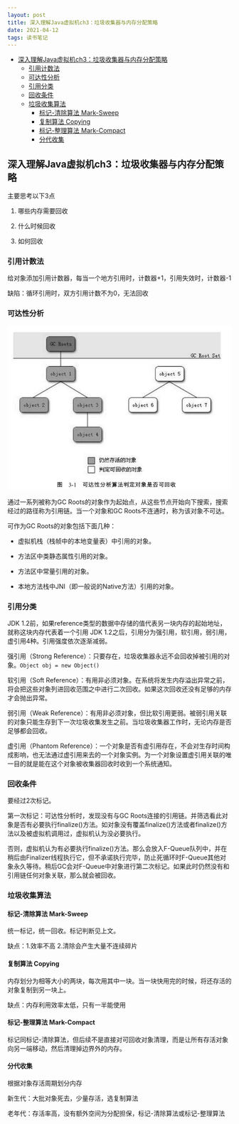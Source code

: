 ```yaml
---
layout: post
title: 深入理解Java虚拟机ch3：垃圾收集器与内存分配策略
date: 2021-04-12
tags: 读书笔记
---
```

<!-- TOC -->

- [深入理解Java虚拟机ch3：垃圾收集器与内存分配策略](#深入理解java虚拟机ch3垃圾收集器与内存分配策略)
  - [引用计数法](#引用计数法)
  - [可达性分析](#可达性分析)
  - [引用分类](#引用分类)
  - [回收条件](#回收条件)
  - [垃圾收集算法](#垃圾收集算法)
    - [标记-清除算法 Mark-Sweep](#标记-清除算法-mark-sweep)
    - [复制算法 Copying](#复制算法-copying)
    - [标记-整理算法 Mark-Compact](#标记-整理算法-mark-compact)
    - [分代收集](#分代收集)

<!-- /TOC -->
## 深入理解Java虚拟机ch3：垃圾收集器与内存分配策略

主要思考以下3点

1. 哪些内存需要回收

2. 什么时候回收

3. 如何回收

### 引用计数法

给对象添加引用计数器，每当一个地方引用时，计数器+1，引用失效时，计数器-1

缺陷：循环引用时，双方引用计数不为0，无法回收

### 可达性分析

![ch3-1](/assets/images/JVMch31.jpg)

通过一系列被称为GC Roots的对象作为起始点，从这些节点开始向下搜索，搜索经过的路径称为引用链。当一个对象和GC Roots不连通时，称为该对象不可达。

可作为GC Roots的对象包括下面几种：

- 虚拟机栈（栈帧中的本地变量表）中引用的对象。

- 方法区中类静态属性引用的对象。

- 方法区中常量引用的对象。

- 本地方法栈中JNI（即一般说的Native方法）引用的对象。

### 引用分类

JDK 1.2前，如果reference类型的数据中存储的值代表另一块内存的起始地址，就称这块内存代表着一个引用
JDK 1.2之后，引用分为强引用，软引用，弱引用，虚引用4种。引用强度依次逐渐减弱。

强引用（Strong Reference）：只要存在，垃圾收集器永远不会回收掉被引用的对象。`Object obj = new Object()`

软引用（Soft Reference）：有用非必须对象。在系统将发生内存溢出异常之前，将会把这些对象列进回收范围之中进行二次回收。如果这次回收还没有足够的内存才会抛出异常。

弱引用（Weak Reference）：有用非必须对象，但比软引用更弱。被弱引用关联的对象只能生存到下一次垃圾收集发生之前。当垃圾收集器工作时，无论内存是否足够都会回收。

虚引用（Phantom Reference）：一个对象是否有虚引用存在，不会对生存时间构成影响，也无法通过虚引用来去的一个对象实例。为一个对象设置虚引用关联的唯一目的就是能在这个对象被收集器回收时收到一个系统通知。

### 回收条件

要经过2次标记。

第一次标记：可达性分析时，发现没有与GC Roots连接的引用链。并筛选看此对象是否有必要执行finalize()方法。如对象没有覆盖finalize()方法或者finalize()方法以及被虚拟机调用过，虚拟机认为没必要执行。

否则，虚拟机认为有必要执行finalize()方法。那么会放入F-Queue队列中，并在稍后由Finalizer线程执行它，但不承诺执行完毕，防止死循环时F-Queue其他对象永久等待。稍后GC会对F-Queue中对象进行第二次标记。如果此时仍然没有和引用链任何对象关联，那么就会被回收。

### 垃圾收集算法

#### 标记-清除算法 Mark-Sweep

统一标记，统一回收。标记判断见上文。

缺点：1.效率不高 2.清除会产生大量不连续碎片

#### 复制算法 Copying

内存划分为相等大小的两块，每次用其中一块。当一块快用完的时候，将还存活的对象复制到另一块上。

缺点：内存利用效率太低，只有一半能使用

#### 标记-整理算法 Mark-Compact

标记同标记-清除算法，但后续不是直接对可回收对象清理，而是让所有存活对象向另一端移动，然后清理掉边界外的内存。

#### 分代收集

根据对象存活周期划分内存

新生代：大批对象死去，少量存活，选复制算法

老年代：存活率高，没有额外空间为分配担保，标记-清除算法或标记-整理算法